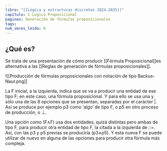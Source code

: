 ```yaml
---
libro: "[[Lógica y estructuras discretas 2024-2025]]"
capítulo: 1-Logica Proposicional
paginas: Generación de fórmulas proposicionales
tags: 
num_veces_leida: 0
---
```

## ¿Qué es?

Se trata de una presentación de cómo producir [[Fórmula Proposicional]]es  alternativa a las [[Reglas de generación de fórmulas proposicionales]].
  
![[Producción de fórmulas proposicionales con notación de tipo Backus-Naur.png]]

La F inicial, a la izquierda, indica que se va a producir una entidad de ese tipo F; en este caso, una fórmula proposicional. Y para ello se usa una y sólo una de las 8 opciones que se presentan, separadas por el carácter |. Así se produce por ejemplo p3 como ‘algo’ de tipo F, o p5 en otro proceso de producción, o ⊥.

Una opción como (F∧F) usa dos entidades, quizá distintas pero ambas de tipo F, para producir otra entidad de tipo F, la citada a la izquierda de ::=. Así, con las p3 y p5 previas se produciría (p3∧p5). Y esta nueva F se puede utilizar de nuevo en alguna de las opciones para producir otra fórmula más compleja.